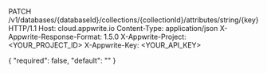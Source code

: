 PATCH /v1/databases/{databaseId}/collections/{collectionId}/attributes/string/{key} HTTP/1.1
Host: cloud.appwrite.io
Content-Type: application/json
X-Appwrite-Response-Format: 1.5.0
X-Appwrite-Project: &lt;YOUR_PROJECT_ID&gt;
X-Appwrite-Key: &lt;YOUR_API_KEY&gt;

{
  "required": false,
  "default": "<DEFAULT>"
}
